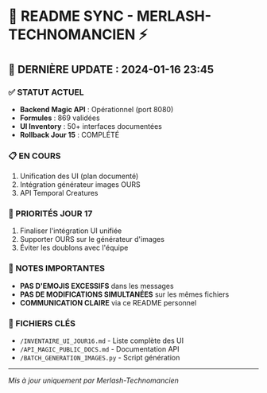 # 📝 README SYNC - MERLASH-TECHNOMANCIEN ⚡

## 🔄 DERNIÈRE UPDATE : 2024-01-16 23:45

### ✅ STATUT ACTUEL
- **Backend Magic API** : Opérationnel (port 8080)
- **Formules** : 869 validées
- **UI Inventory** : 50+ interfaces documentées
- **Rollback Jour 15** : COMPLÉTÉ

### 📋 EN COURS
1. Unification des UI (plan documenté)
2. Intégration générateur images OURS
3. API Temporal Creatures

### 🎯 PRIORITÉS JOUR 17
1. Finaliser l'intégration UI unifiée
2. Supporter OURS sur le générateur d'images
3. Éviter les doublons avec l'équipe

### 💬 NOTES IMPORTANTES
- **PAS D'EMOJIS EXCESSIFS** dans les messages
- **PAS DE MODIFICATIONS SIMULTANÉES** sur les mêmes fichiers
- **COMMUNICATION CLAIRE** via ce README personnel

### 🔗 FICHIERS CLÉS
- `/INVENTAIRE_UI_JOUR16.md` - Liste complète des UI
- `/API_MAGIC_PUBLIC_DOCS.md` - Documentation API
- `/BATCH_GENERATION_IMAGES.py` - Script génération

---
*Mis à jour uniquement par Merlash-Technomancien*